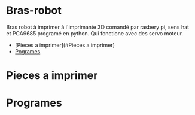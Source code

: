 Bras-robot
==========
Bras robot à imprimer à l'imprimante 3D comandé par rasbery pi, sens hat et PCA9685 programé en python. Qui fonctione avec des
servo moteur.

  + [Pieces a imprimer](#Pieces a imprimer)
  + [Pogrames](#Programes)

Pieces a imprimer
=================




Programes
=========
